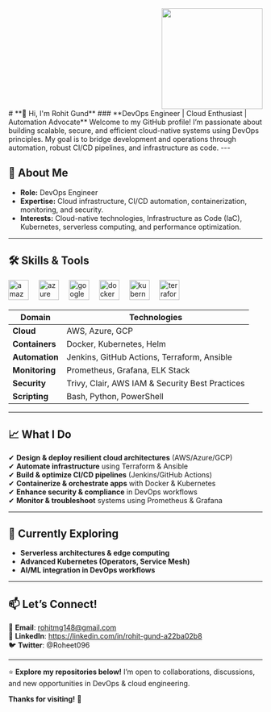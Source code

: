 <div align="right">
  <img height="200" src="https://media.giphy.com/media/M9gbBd9nbDrOTu1Mqx/giphy.gif"  />
</div> 
# **👋 Hi, I'm Rohit Gund**  
### **DevOps Engineer | Cloud Enthusiast | Automation Advocate**  
Welcome to my GitHub profile! I’m passionate about building scalable, secure,
and efficient cloud-native systems using DevOps principles. 
My goal is to bridge development and operations through automation, 
robust CI/CD pipelines, and infrastructure as code.
---  

## **🚀 About Me**  
- **Role:** DevOps Engineer  
- **Expertise:** Cloud infrastructure, CI/CD automation, containerization, monitoring, and security.  
- **Interests:** Cloud-native technologies, Infrastructure as Code (IaC), Kubernetes, serverless computing, and performance optimization.  

---  

## **🛠️ Skills & Tools**  

<div align="left">
  <img src="https://cdn.jsdelivr.net/gh/devicons/devicon/icons/amazonwebservices/amazonwebservices-line-wordmark.svg" height="40" alt="amazonwebservices logo"  />
  <img width="12" />
  <img src="https://cdn.jsdelivr.net/gh/devicons/devicon/icons/azure/azure-original.svg" height="40" alt="azure logo"  />
  <img width="12" />
  <img src="https://cdn.jsdelivr.net/gh/devicons/devicon/icons/googlecloud/googlecloud-original.svg" height="40" alt="googlecloud logo"  />
  <img width="12" />
  <img src="https://cdn.jsdelivr.net/gh/devicons/devicon/icons/docker/docker-original.svg" height="40" alt="docker logo"  />
  <img width="12" />
  <img src="https://cdn.jsdelivr.net/gh/devicons/devicon/icons/kubernetes/kubernetes-plain.svg" height="40" alt="kubernetes logo"  />
  <img width="12" />
  <img src="https://cdn.jsdelivr.net/gh/devicons/devicon/icons/terraform/terraform-original.svg" height="40" alt="terraform logo"  />
</div>

| **Domain**          | **Technologies**                          |  
|---------------------|------------------------------------------|  
| **Cloud**           | AWS, Azure, GCP                          |  
| **Containers**      | Docker, Kubernetes, Helm                 |  
| **Automation**      | Jenkins, GitHub Actions, Terraform, Ansible |  
| **Monitoring**      | Prometheus, Grafana, ELK Stack           |  
| **Security**        | Trivy, Clair, AWS IAM & Security Best Practices |  
| **Scripting**       | Bash, Python, PowerShell                 |  

---  

## **📈 What I Do**  
✔ **Design & deploy resilient cloud architectures** (AWS/Azure/GCP)  
✔ **Automate infrastructure** using Terraform & Ansible  
✔ **Build & optimize CI/CD pipelines** (Jenkins/GitHub Actions)  
✔ **Containerize & orchestrate apps** with Docker & Kubernetes  
✔ **Enhance security & compliance** in DevOps workflows  
✔ **Monitor & troubleshoot** systems using Prometheus & Grafana  

---

## **🌱 Currently Exploring**  
- **Serverless architectures & edge computing**  
- **Advanced Kubernetes (Operators, Service Mesh)**  
- **AI/ML integration in DevOps workflows**  

---

## **📫 Let’s Connect!**  
📧 **Email**: rohitmg148@gmail.com  
🔗 **LinkedIn**: https://linkedin.com/in/rohit-gund-a22ba02b8  
🐦 **Twitter**: @Roheet096  

---  

⭐ **Explore my repositories below!** I’m open to collaborations, discussions, and new opportunities in DevOps & cloud engineering.  

**Thanks for visiting!** 🚀
